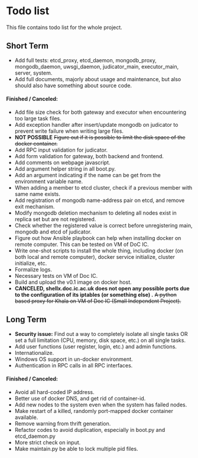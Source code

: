 # Todo list
This file contains todo list for the whole project.

## Short Term
- Add full tests:
etcd_proxy, etcd_daemon, mongodb_proxy, mongodb_daemon, uwsgi_daemon, judicator_main, executor_main, server, system.
- Add full documents, majorly about usage and maintenance, but also should also have something about source code.

#### Finished / Canceled:
- Add file size check for both gateway and executor when encountering too large task files.
- Add exception handler after insert/update mongodb on judicator to prevent write failure when writing large files.
- <b>NOT POSSIBLE</b> <del>Figure out if it is possible to limit the disk space of the docker container.</del>
- Add RPC input validation for judicator.
- Add form validation for gateway, both backend and frontend.
- Add comments on webpage javascript.
- Add argument helper string in all boot.py.
- Add an argument indicating if the name can be get from the environment variable name.
- When adding a member to etcd cluster, check if a previous member with same name exists.
- Add registration of mongodb name-address pair on etcd, and remove exit mechanism.
- Modify mongodb deletion mechanism to deleting all nodes exist in replica set but are not registered.
- Check whether the registered value is correct before unregistering main, mongodb and etcd of judicator.
- Figure out how Ansible playbook can help when installing docker on remote computer.
This can be tested on VM of DoC IC.
- Write one-shot scripts to install the whole thing,
including docker (on both local and remote computer), docker service initialize, cluster initialize, etc.
- Formalize logs.
- Necessary tests on VM of Doc IC.
- Build and upload the v0.1 image on docker host.
- <b>CANCELED, shellx.doc.ic.ac.uk does not open any possible ports due to the configuration of its iptables (or something else) .</b> <del>A python based proxy for Khala on VM of Doc IC (Small Independent Project).</del>

## Long Term
- <b>Security issue:</b> Find out a way to completely isolate all single tasks
OR
set a full limitation (CPU, memory, disk space, etc.) on all single tasks.
- Add user functions (user register, login, etc.) and admin functions.
- Internationalize.
- Windows OS support in un-docker environment.
- Authentication in RPC calls in all RPC interfaces.

#### Finished / Canceled:
- Avoid all hard-coded IP address.
- Better use of docker DNS, and get rid of container-id.
- Add new nodes to the system even when the system has failed nodes.
- Make restart of a killed, randomly port-mapped docker container available.
- Remove warning from thrift generation.
- Refactor codes to avoid duplication, especially in boot.py and etcd_daemon.py
- More strict check on input.
- Make maintain.py be able to lock multiple pid files.
